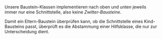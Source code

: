 Unsere Baustein-Klassen implementieren nach oben und unten jeweils immer nur eine Schnittstelle, also keine *Zwitter-Bausteine*.

Damit ein Eltern-Baustein überprüfen kann, ob die Schnittstelle eines Kind-Bausteins passt, überprüft es die Abstammung einer Hilfsklasse, die nur zur Unterscheidung dient.